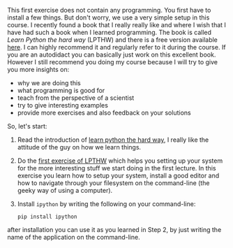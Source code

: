 
This first exercise does not contain any programming. You first have to
install a few things. But don't worry, we use a very simple setup in this
course. I recently found a book that I really really like and where I wish
that I have had such a book when I learned programming. The book is called
*Learn Python the hard way* (LPTHW) and there is a free version available
[here][1].
I can highly recommend it and regularly refer to it during the course. If you
are an autodidact you can basically just work on this excellent book. However
I still recommend you doing my course because I will try to give you more
insights on:

* why we are doing this
* what programming is good for
* teach from the perspective of a scientist
* try to give interesting examples
* provide more exercises and also feedback on your solutions

So, let's start:

1. Read the introduction of [learn python the hard way][2], I really like the
attitude of the guy on how we learn things.

2. Do the [first exercise of LPTHW][3] which helps you setting up your system
   for the more interesting stuff we start doing in the first lecture. In this
   exercise you learn how to setup your system, install a good editor and how
   to navigate through your filesystem on the command-line (the geeky way of
   using a computer).

3. Install `ipython` by writing the following on your command-line:

    `pip install ipython`

after installation you can use it as you learned in Step 2, by just writing
the name of the application on the command-line.

[1]: http://learnpythonthehardway.org "Free online version"
[2]: http://learnpythonthehardway.org/book/intro.html "Introduction"
[3]: http://learnpythonthehardway.org/book/ex0.html "First Exercise"

